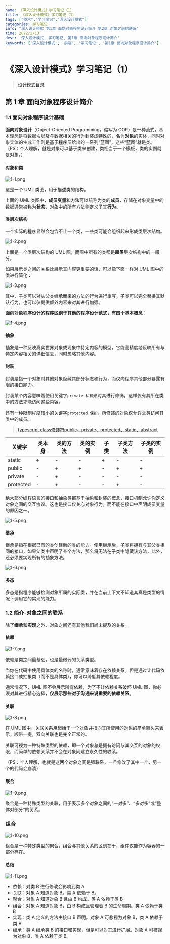 ```yaml
---
name: 《深入设计模式》学习笔记（1）
title: 《深入设计模式》学习笔记（1）
tags: ["技术","学习笔记","深入设计模式"]
categories: 学习笔记
info: "深入设计模式 第1章 面向对象程序设计简介 第2章 对象之间的联系"
time: 2022/2/13
desc: '深入设计模式, 学习笔记, 第1章 面向对象程序设计简介'
keywords: ['深入设计模式', '前端', '学习笔记', '第1章 面向对象程序设计简介']
---
```


# 《深入设计模式》学习笔记（1）

> [设计模式目录](https://refactoringguru.cn/design-patterns/catalog)

## 第 1 章 面向对象程序设计简介

### 1.1 面向对象程序设计基础

**面向对象设计**（Object-Oriented Programming，缩写为 OOP）是一种范式，基本理念是将数据块以及与数据相关的行为封装成特殊的，名为**对象**的实体，同时对象实体的生成工作则是基于程序员给出的一系列“蓝图”，这些“蓝图”就是类。（PS：个人理解，就是对象可以基于类来创建，类相当于一个模板，类的实例就是对象。）

#### 对象和类

![1-1.png](./images/1-1.png)

这是一个 UML 类图，用于描述类的结构。

上面的 UML 类图中，**成员变量**和**方法**可以统称为类的**成员**，存储在对象变量中的数据通常被称为**状态**，对象中的所有方法则定义了其**行为**。

#### 类层次结构

一个实际的程序显然会包含不止一个类，一些类可能会组织起来形成类层次结构。

![1-2.png](./images/1-2.png)

上面是一个类层次结构的 UML 图，而图中所有的类都是**超类**层次结构中的一部分。

如果展示类之间的关系比展示其内容更重要的话，可以像下面一样对 UML 图中的类进行简化：

![1-3.png](./images/1-3.png)

其中，子类可以对从父类继承而来的方法的行为进行重写，子类可以完全替换其默认行为，也可以仅提供额外内容来对其进行加强。

**面向对象程序设计的程序区别于其他的程序设计范式，有四个基本概念**：

![1-4.png](./images/1-4.png)

#### 抽象

抽象是一种反映真实世界对象或现象中特定内容的模型，它能高精度地反映所有与特定内容相关的详细信息，同时忽略其他内容。

#### 封装

封装是指一个对象对其他对象隐藏其部分状态和行为，而仅向程序其他部分暴露有限的接口能力。

封装某个内容意味着使用关键字`private 私有`来对其进行修饰，这样仅有其所在类中的方法才能访问这些内容。

还有一种限制程度较小的关键字`protected 保护`，所修饰的对象仅允许父类访问其类中的成员。

> [typescript class修饰符public、private、protected、static、abstract](https://blog.csdn.net/hbjiankely/article/details/104010513)

| 关键字    | 类本身 | 类的方法 | 类的实例 | 子类 | 子类方法 | 子类的实例 |
| --------- | ------ | -------- | -------- | ---- | -------- | ---------- |
| static    | +      | -        | -        | +    | -        | -          |
| public    | -      | +        | +        | -    | +        | +          |
| private   | -      | +        | -        | -    | -        | -          |
| protected | -      | +        | -        | -    | +        | -          |

绝大部分编程语言的接口和抽象类都基于抽象和封装的概念，接口机制允许你定义对象之间的交互协议。这也是接口仅关心对象行为，而不能在接口中声明成员变量的原因之一。

![1-5.png](./images/1-5.png)

#### 继承

继承是指在根据已有的类创建新的类的能力。使用继承后，子类将拥有与其父类相同的接口，如果父类中声明了某个方法，那么将无法在子类中隐藏该方法，此外，还必须要实现所有的抽象方法。

![1-6.png](./images/1-6.png)

#### 多态

多态是指程序能够检测对象所属的实际类，并在当前上下文不知道其真是类型的情况下调用它的实现的能力。

### 1.2 简介-对象之间的联系

除了**继承**和**实现**之外，对象之间还有其他我们尚未提及的关系。

#### 依赖

![1-7.png](./images/1-7.png)

依赖是类之间最基础，也是最微弱的关系类型。

当你在代码中使用具体类的名称时，通常意味着存在依赖关系。但是通过让代码依赖接口或抽象类（而不是具体类），你可以降低其依赖程度。

通常情况下，UML 图不会展示所有依赖，为了不让依赖关系破坏 UML 图，你必须对其进行精心选择，**仅展示那些对于沟通来说重要的依赖关系**。

#### 关联

![1-8.png](./images/1-8.png)

在 UML 图中，关联关系用起始于一个对象并指向其所使用的对象的简单箭头来表示，顺带一提，双向关联也是完全正常的。

关联可视为一种特殊类型的依赖，即一个对象总是拥有访问与其交互的对象的权限，而简单的依赖关系并不会在对象间建立永久性的联系。

（PS：个人理解，也就是这两个对象之间是强联系，一旦修改了其中一个，另一个的代码会崩溃）

#### 聚合

![1-9.png](./images/1-9.png)

聚合是一种特殊类型的关联，用于表示多个对象之间的“一对多”、“多对多”或“整体对部分”的关系。

### 组合

![1-10.png](./images/1-10.png)

组合是一种特殊类型的聚合，组合与其他关系的区别在于，组件仅能作为容器的一部分存在。

#### 总结

![1-11.png](./images/1-11.png)

- 依赖：对类 B 进行修改会影响到类 A
- 关联：对象 A 知道对象 B。类 A 依赖于 B。
- 聚合：对象 A 知道对象 B 且由 B 构成。类 A 依赖于类 B
- 组合：对象 A 知道对象 B，由 B 构成且管理着 B 的生命周期。类 A 依赖于类 B
- 实现：类 A 定义的方法由接口 B 声明。对象 A 可悲视为对象 B，类 A 依赖于类 B
- 继承：类 A 继承类 B 的接口和实现，但是可以对其进行扩展。对象 A 可被视为对象 B，类 A 依赖于类 B。

